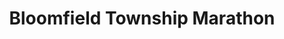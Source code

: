---
title: "Bloomfield Township Marathon"
url: /bloomfield-hills/bloomfield-township-marathon/
shop: Lebensmittel
---